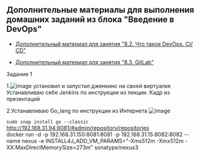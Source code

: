 ## Дополнительные материалы для выполнения домашних заданий из блока "Введение в DevOps"


- [Дополнительный материал для занятия "8.2. Что такое DevOps. СI/СD"](CICD/8.2-hw.md)

- [Дополнительный материал для занятия "8.3. GitLab"](https://github.com/netology-code/sdvps-materials/tree/main/gitlab)


Задание 1

1.![image](https://github.com/sailent9/sdvps-materials-tickhun-vadim/assets/130309754/acf007b4-408a-4007-bf42-1cf9ff013676)
установил и запустил дженкинс на своей виртуалке 
Устанавливаю себе Jenkins по инструкции из лекции.
Кадр из презентаций

2.Устанавливаю Go_lang по инструкции из Интернета
![image](https://github.com/sailent9/sdvps-materials-tickhun-vadim/assets/130309754/ec33dea4-e318-4c5e-994c-4a9afb6c5660)

``` sudo snap install go --classic ```
http://192.168.31.94:8081/#admin/repository/repositories              
docker run -d -p 192.168.31.150:8081:8081 -p 192.168.31.15:8082:8082 --name nexus -e INSTALL4J_ADD_VM_PARAMS="-Xms512m -Xmx512m -XX:MaxDirectMemorySize=273m" sonatype/nexus3
